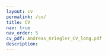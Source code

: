 ```yaml
---
layout: cv
permalink: /cv/
title: CV
nav: true
nav_order: 5
cv_pdf: Andreas_Kriegler_CV_long.pdf
description:
---
```

